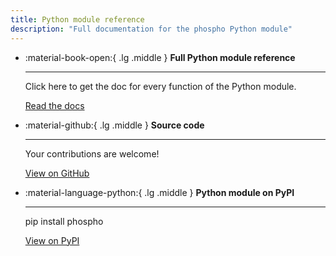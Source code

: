 ```yaml
---
title: Python module reference
description: "Full documentation for the phospho Python module"
---
```


<div class="grid cards" markdown>

-   :material-book-open:{ .lg .middle } __Full Python module reference__

    ---

    Click here to get the doc for every function of the Python module.

    [Read the docs](https://phospho-app.github.io/phospho/ref/phospho/phospho.html)

-   :material-github:{ .lg .middle } __Source code__

    ---

    Your contributions are welcome!

    [View on GitHub](https://github.com/phospho-app/phospho)

-   :material-language-python:{ .lg .middle } __Python module on PyPI__

    ---

    pip install phospho

    [View on PyPI](https://pypi.org/project/phospho/)

</div>
